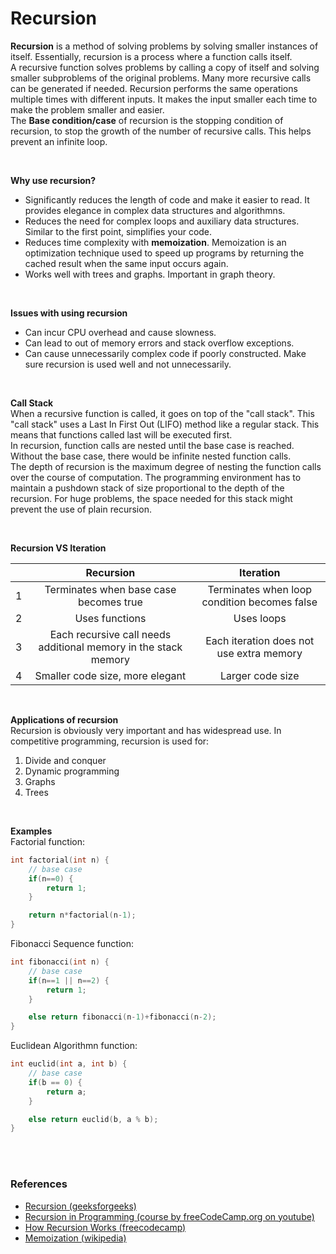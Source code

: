 # Recursion
**Recursion** is a method of solving problems by solving smaller instances of itself. Essentially, recursion is a process where a function calls itself.  
A recursive function solves problems by calling a copy of itself and solving smaller subproblems of the original problems. Many more recursive calls can be generated if needed. Recursion performs the same operations multiple times with different inputs. It makes the input smaller each time to make the problem smaller and easier.  
The **Base condition/case** of recursion is the stopping condition of recursion, to stop the growth of the number of recursive calls. This helps prevent an infinite loop.  

<br>

**Why use recursion?**  
- Significantly reduces the length of code and make it easier to read. It provides elegance in complex data structures and algorithmns.
- Reduces the need for complex loops and auxiliary data structures. Similar to the first point, simplifies your code.
- Reduces time complexity with **memoization**. Memoization is an optimization technique used to speed up programs by returning the cached result when the same input occurs again.
- Works well with trees and graphs. Important in graph theory.

<br>

**Issues with using recursion**  
- Can incur CPU overhead and cause slowness.
- Can lead to out of memory errors and stack overflow exceptions.
- Can cause unnecessarily complex code if poorly constructed. Make sure recursion is used well and not unnecessarily.

<br>

**Call Stack**  
When a recursive function is called, it goes on top of the "call stack".
This "call stack" uses a Last In First Out (LIFO) method like a regular stack. This means that functions called last will be executed first.  
In recursion, function calls are nested until the base case is reached. Without the base case, there would be infinite nested function calls.  
The depth of recursion is the maximum degree of nesting the function calls over the course of computation. The programming environment has to maintain a pushdown stack of size proportional to the depth of the recursion. For huge problems, the space needed for this stack might prevent the use of plain recursion.

<br>

**Recursion VS Iteration**


|        | Recursion     | Iteration  |
| -------|:-------------:| :---------:|
| 1      | Terminates when base case becomes true | Terminates when loop condition becomes false      |
| 2      | Uses functions      |  Uses loops      |
| 3      | Each recursive call needs additional memory in the stack memory | Each iteration does not use extra memory|
|4| Smaller code size, more elegant| Larger code size|

<br>

**Applications of recursion**  
Recursion is obviously very important and has widespread use.
In competitive programming, recursion is used for:
1. Divide and conquer
2. Dynamic programming
3. Graphs
4. Trees

<br>

**Examples**  
Factorial function:
```c++
int factorial(int n) {
    // base case
    if(n==0) {
        return 1;
    }

    return n*factorial(n-1);
}
```
Fibonacci Sequence function:
```c++
int fibonacci(int n) {
    // base case
    if(n==1 || n==2) {
        return 1;
    }

    else return fibonacci(n-1)+fibonacci(n-2);
}
```
Euclidean Algorithmn function:
```c++
int euclid(int a, int b) {
    // base case
    if(b == 0) {
        return a;
    }

    else return euclid(b, a % b);
}
```

<br><br>
### References
- [Recursion (geeksforgeeks)](https://www.geeksforgeeks.org/recursion/)
- [Recursion in Programming (course by freeCodeCamp.org on youtube)](https://youtu.be/IJDJ0kBx2LM)
- [How Recursion Works (freecodecamp)](https://www.freecodecamp.org/news/how-recursion-works-explained-with-flowcharts-and-a-video-de61f40cb7f9/)
- [Memoization (wikipedia)](https://en.wikipedia.org/wiki/Memoization#cite_note-Norvig1991-1)
